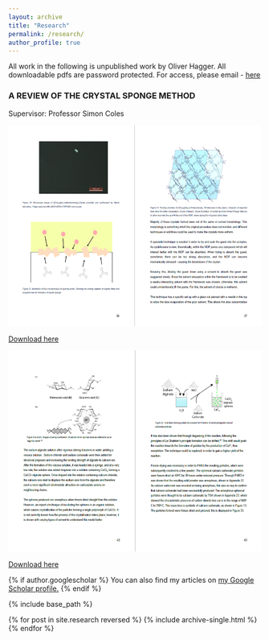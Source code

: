 ```yaml
---
layout: archive
title: "Research"
permalink: /research/
author_profile: true
---
```


All work in the following is unpublished work by Oliver Hagger. 
All downloadable pdfs are password protected. For access, please email - <a href="mailto:oliver.hagger.21@ucl.ac.uk">here</a>


<h3>A REVIEW OF THE CRYSTAL SPONGE METHOD</h3>
<p>Supervisor: Professor Simon Coles</p>

<img src="/images/thyearproject.PNG" alt="Sample of 4th year project report" width="600" height="400"/>

<a href="/files/4th year project.pdf">Download here</a>

<img src="/images/rdyearproject.PNG" alt="Sample of 3rd year project report" width="600" height="400"/>

<a href="/files/3rd year project.pdf">Download here</a>




{% if author.googlescholar %}
  You can also find my articles on <u><a href="{{author.googlescholar}}">my Google Scholar profile</a>.</u>
{% endif %}

{% include base_path %}

{% for post in site.research reversed %}
  {% include archive-single.html %}
{% endfor %}
